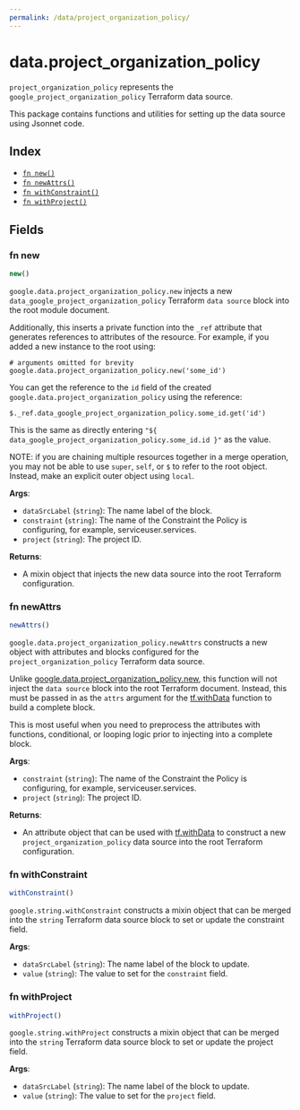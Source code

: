 ```yaml
---
permalink: /data/project_organization_policy/
---
```


# data.project_organization_policy

`project_organization_policy` represents the `google_project_organization_policy` Terraform data source.



This package contains functions and utilities for setting up the data source using Jsonnet code.


## Index

* [`fn new()`](#fn-new)
* [`fn newAttrs()`](#fn-newattrs)
* [`fn withConstraint()`](#fn-withconstraint)
* [`fn withProject()`](#fn-withproject)

## Fields

### fn new

```ts
new()
```


`google.data.project_organization_policy.new` injects a new `data_google_project_organization_policy` Terraform `data source`
block into the root module document.

Additionally, this inserts a private function into the `_ref` attribute that generates references to attributes of the
resource. For example, if you added a new instance to the root using:

    # arguments omitted for brevity
    google.data.project_organization_policy.new('some_id')

You can get the reference to the `id` field of the created `google.data.project_organization_policy` using the reference:

    $._ref.data_google_project_organization_policy.some_id.get('id')

This is the same as directly entering `"${ data_google_project_organization_policy.some_id.id }"` as the value.

NOTE: if you are chaining multiple resources together in a merge operation, you may not be able to use `super`, `self`,
or `$` to refer to the root object. Instead, make an explicit outer object using `local`.

**Args**:
  - `dataSrcLabel` (`string`): The name label of the block.
  - `constraint` (`string`): The name of the Constraint the Policy is configuring, for example, serviceuser.services.
  - `project` (`string`): The project ID.

**Returns**:
- A mixin object that injects the new data source into the root Terraform configuration.


### fn newAttrs

```ts
newAttrs()
```


`google.data.project_organization_policy.newAttrs` constructs a new object with attributes and blocks configured for the `project_organization_policy`
Terraform data source.

Unlike [google.data.project_organization_policy.new](#fn-new), this function will not inject the `data source`
block into the root Terraform document. Instead, this must be passed in as the `attrs` argument for the
[tf.withData](https://github.com/tf-libsonnet/core/tree/main/docs#fn-withdata) function to build a complete block.

This is most useful when you need to preprocess the attributes with functions, conditional, or looping logic prior to
injecting into a complete block.

**Args**:
  - `constraint` (`string`): The name of the Constraint the Policy is configuring, for example, serviceuser.services.
  - `project` (`string`): The project ID.

**Returns**:
  - An attribute object that can be used with [tf.withData](https://github.com/tf-libsonnet/core/tree/main/docs#fn-withdata) to construct a new `project_organization_policy` data source into the root Terraform configuration.


### fn withConstraint

```ts
withConstraint()
```

`google.string.withConstraint` constructs a mixin object that can be merged into the `string`
Terraform data source block to set or update the constraint field.



**Args**:
  - `dataSrcLabel` (`string`): The name label of the block to update.
  - `value` (`string`): The value to set for the `constraint` field.


### fn withProject

```ts
withProject()
```

`google.string.withProject` constructs a mixin object that can be merged into the `string`
Terraform data source block to set or update the project field.



**Args**:
  - `dataSrcLabel` (`string`): The name label of the block to update.
  - `value` (`string`): The value to set for the `project` field.
